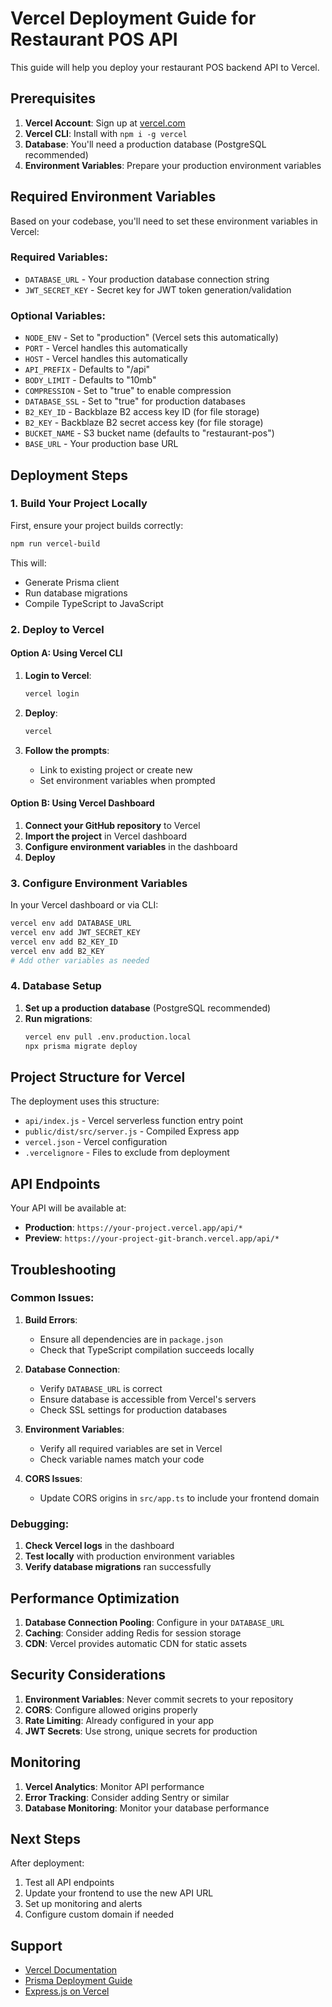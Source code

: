 # Vercel Deployment Guide for Restaurant POS API

This guide will help you deploy your restaurant POS backend API to Vercel.

## Prerequisites

1. **Vercel Account**: Sign up at [vercel.com](https://vercel.com)
2. **Vercel CLI**: Install with `npm i -g vercel`
3. **Database**: You'll need a production database (PostgreSQL recommended)
4. **Environment Variables**: Prepare your production environment variables

## Required Environment Variables

Based on your codebase, you'll need to set these environment variables in Vercel:

### Required Variables:
- `DATABASE_URL` - Your production database connection string
- `JWT_SECRET_KEY` - Secret key for JWT token generation/validation

### Optional Variables:
- `NODE_ENV` - Set to "production" (Vercel sets this automatically)
- `PORT` - Vercel handles this automatically
- `HOST` - Vercel handles this automatically
- `API_PREFIX` - Defaults to "/api"
- `BODY_LIMIT` - Defaults to "10mb"
- `COMPRESSION` - Set to "true" to enable compression
- `DATABASE_SSL` - Set to "true" for production databases
- `B2_KEY_ID` - Backblaze B2 access key ID (for file storage)
- `B2_KEY` - Backblaze B2 secret access key (for file storage)
- `BUCKET_NAME` - S3 bucket name (defaults to "restaurant-pos")
- `BASE_URL` - Your production base URL

## Deployment Steps

### 1. Build Your Project Locally

First, ensure your project builds correctly:

```bash
npm run vercel-build
```

This will:
- Generate Prisma client
- Run database migrations
- Compile TypeScript to JavaScript

### 2. Deploy to Vercel

#### Option A: Using Vercel CLI

1. **Login to Vercel**:
   ```bash
   vercel login
   ```

2. **Deploy**:
   ```bash
   vercel
   ```

3. **Follow the prompts**:
   - Link to existing project or create new
   - Set environment variables when prompted

#### Option B: Using Vercel Dashboard

1. **Connect your GitHub repository** to Vercel
2. **Import the project** in Vercel dashboard
3. **Configure environment variables** in the dashboard
4. **Deploy**

### 3. Configure Environment Variables

In your Vercel dashboard or via CLI:

```bash
vercel env add DATABASE_URL
vercel env add JWT_SECRET_KEY
vercel env add B2_KEY_ID
vercel env add B2_KEY
# Add other variables as needed
```

### 4. Database Setup

1. **Set up a production database** (PostgreSQL recommended)
2. **Run migrations**:
   ```bash
   vercel env pull .env.production.local
   npx prisma migrate deploy
   ```

## Project Structure for Vercel

The deployment uses this structure:
- `api/index.js` - Vercel serverless function entry point
- `public/dist/src/server.js` - Compiled Express app
- `vercel.json` - Vercel configuration
- `.vercelignore` - Files to exclude from deployment

## API Endpoints

Your API will be available at:
- **Production**: `https://your-project.vercel.app/api/*`
- **Preview**: `https://your-project-git-branch.vercel.app/api/*`

## Troubleshooting

### Common Issues:

1. **Build Errors**:
   - Ensure all dependencies are in `package.json`
   - Check that TypeScript compilation succeeds locally

2. **Database Connection**:
   - Verify `DATABASE_URL` is correct
   - Ensure database is accessible from Vercel's servers
   - Check SSL settings for production databases

3. **Environment Variables**:
   - Verify all required variables are set in Vercel
   - Check variable names match your code

4. **CORS Issues**:
   - Update CORS origins in `src/app.ts` to include your frontend domain

### Debugging:

1. **Check Vercel logs** in the dashboard
2. **Test locally** with production environment variables
3. **Verify database migrations** ran successfully

## Performance Optimization

1. **Database Connection Pooling**: Configure in your `DATABASE_URL`
2. **Caching**: Consider adding Redis for session storage
3. **CDN**: Vercel provides automatic CDN for static assets

## Security Considerations

1. **Environment Variables**: Never commit secrets to your repository
2. **CORS**: Configure allowed origins properly
3. **Rate Limiting**: Already configured in your app
4. **JWT Secrets**: Use strong, unique secrets for production

## Monitoring

1. **Vercel Analytics**: Monitor API performance
2. **Error Tracking**: Consider adding Sentry or similar
3. **Database Monitoring**: Monitor your database performance

## Next Steps

After deployment:
1. Test all API endpoints
2. Update your frontend to use the new API URL
3. Set up monitoring and alerts
4. Configure custom domain if needed

## Support

- [Vercel Documentation](https://vercel.com/docs)
- [Prisma Deployment Guide](https://www.prisma.io/docs/guides/deployment)
- [Express.js on Vercel](https://vercel.com/docs/functions/serverless-functions/runtimes/nodejs) 